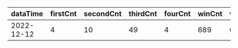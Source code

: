 |dataTime|firstCnt|secondCnt|thirdCnt|fourCnt|winCnt|vrate|wrate|
|-|-|-|-|-|-|-|-|
|2022-12-12|4|10|49|4|689|0%|0%|